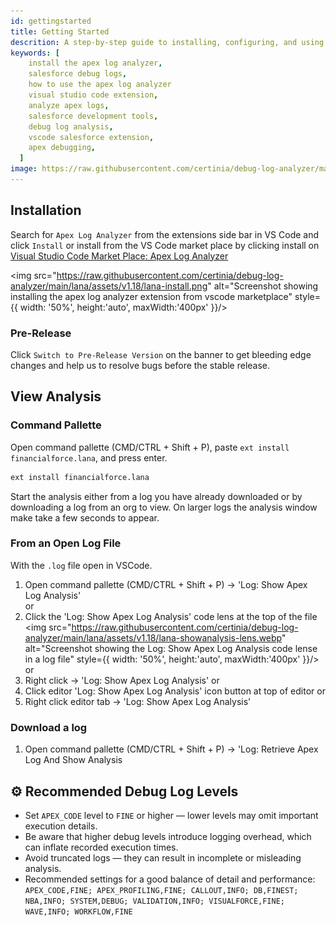 ```yaml
---
id: gettingstarted
title: Getting Started
descrition: A step-by-step guide to installing, configuring, and using the Apex Log Analyzer extension for Visual Studio Code to analyze Salesforce Apex debug logs efficiently.
keywords: [
    install the apex log analyzer,
    salesforce debug logs,
    how to use the apex log analyzer
    visual studio code extension,
    analyze apex logs,
    salesforce development tools,
    debug log analysis,
    vscode salesforce extension,
    apex debugging,
  ]
image: https://raw.githubusercontent.com/certinia/debug-log-analyzer/main/lana/assets/v1.18/lana-timeline.png
---
```


## Installation

Search for `Apex Log Analyzer` from the extensions side bar in VS Code and click `Install` or
install from the VS Code market place by clicking install on [Visual Studio Code Market Place: Apex Log Analyzer](https://marketplace.visualstudio.com/items?itemName=financialforce.lana)

<img
src="https://raw.githubusercontent.com/certinia/debug-log-analyzer/main/lana/assets/v1.18/lana-install.png"
alt="Screenshot showing installing the apex log analyzer extension from vscode marketplace"
style={{
    width: '50%', height:'auto', maxWidth:'400px'
  }}/>

### Pre-Release

Click `Switch to Pre-Release Version` on the banner to get bleeding edge changes and help us to resolve bugs before the stable release.

## View Analysis

### Command Pallette

Open command pallette (CMD/CTRL + Shift + P), paste `ext install financialforce.lana`, and press enter.

```sh
ext install financialforce.lana
```

Start the analysis either from a log you have already downloaded or by downloading a log from an org to view.
On larger logs the analysis window make take a few seconds to appear.

### From an Open Log File

With the `.log` file open in VSCode.

1. Open command pallette (CMD/CTRL + Shift + P) -> 'Log: Show Apex Log Analysis'\
   or
1. Click the 'Log: Show Apex Log Analysis' code lens at the top of the file\
   <img
   src="https://raw.githubusercontent.com/certinia/debug-log-analyzer/main/lana/assets/v1.18/lana-showanalysis-lens.webp"
   alt="Screenshot showing the Log: Show Apex Log Analysis code lense in a log file"
   style={{
       width: '50%', height:'auto', maxWidth:'400px'
     }}/>\
   or
1. Right click -> 'Log: Show Apex Log Analysis'
   or
1. Click editor 'Log: Show Apex Log Analysis' icon button at top of editor
   or
1. Right click editor tab -> 'Log: Show Apex Log Analysis'

### Download a log

1. Open command pallette (CMD/CTRL + Shift + P) -> 'Log: Retrieve Apex Log And Show Analysis

## ⚙️ Recommended Debug Log Levels

- Set `APEX_CODE` level to `FINE` or higher — lower levels may omit important execution details.
- Be aware that higher debug levels introduce logging overhead, which can inflate recorded execution times.
- Avoid truncated logs — they can result in incomplete or misleading analysis.
- Recommended settings for a good balance of detail and performance: `APEX_CODE,FINE; APEX_PROFILING,FINE; CALLOUT,INFO; DB,FINEST; NBA,INFO; SYSTEM,DEBUG; VALIDATION,INFO; VISUALFORCE,FINE; WAVE,INFO; WORKFLOW,FINE`
